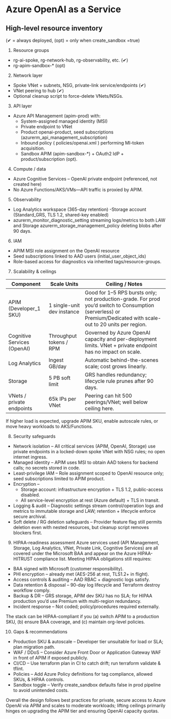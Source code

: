 # Azure OpenAI as a Service

## High-level resource inventory
(✔ = always deployed, (opt) = only when create_sandbox =true)

1. Resource groups
- rg-ai-spoke, rg-network-hub, rg-observability, etc. (✔)
- rg-apim-sandbox-* (opt)

2. Network layer
- Spoke VNet + subnets, NSG, private-link service/endpoints (✔)
- VNet peering to hub (✔)
- Optional cleanup script to force-delete VNets/NSGs.

3. API layer
- Azure API Management (apim-prod) with:
  - System-assigned managed identity (MSI)
  - Private endpoint to VNet
  - Product openai-product, seed subscriptions (azurerm_api_management_subscription)
  - Inbound policy (
policies/openai.xml
) performing MI-token acquisition.
  - Sandbox APIM (apim-sandbox-*) + OAuth2 IdP + product/subscription (opt).

4. Compute / data
- Azure Cognitive Services – OpenAI private endpoint (referenced, not created here)
- No Azure Functions/AKS/VMs—API traffic is proxied by APIM.

5. Observability
- Log Analytics workspace (365-day retention)
-Storage account (Standard_GRS, TLS 1.2, shared-key enabled)
- azurerm_monitor_diagnostic_setting streaming logs/metrics to both LAW and Storage
azurerm_storage_management_policy deleting blobs after 90 days.

6. IAM
- APIM MSI role assignment on the OpenAI resource
- Seed subscriptions linked to AAD users (initial_user_object_ids)
- Role-based access for diagnostics via inherited tags/resource-groups.

7. Scalability & ceilings

| Component	| Scale Units	| Ceiling / Notes |
| --- | --- | --- |
| APIM (Developer_1 SKU) | 1 single-unit dev instance | Good for 1–5 RPS bursts only; not production-grade. For prod you’d switch to Consumption (serverless) or Premium/Dedicated with scale-out to 20 units per region. |
| Cognitive Services (OpenAI) | Throughput tokens / RPM | Governed by Azure OpenAI capacity and per-deployment limits. VNet + private endpoint has no impact on scale. |
| Log Analytics | Ingest GB/day | Automatic behind-the-scenes scale; cost grows linearly. |
| Storage | 5 PB soft limit | GRS handles redundancy; lifecycle rule prunes after 90 days. |
| VNets / private endpoints | 65k IPs per VNet | Peering can hit 500 peerings/VNet; well below ceiling here. |

If higher load is expected, upgrade APIM SKU, enable autoscale rules, or move heavy workloads to AKS/Functions.

8. Security safeguards
- Network isolation – All critical services (APIM, OpenAI, Storage) use private endpoints in a locked-down spoke VNet with NSG rules; no open internet ingress.
- Managed identity – APIM uses MSI to obtain AAD tokens for backend calls; no secrets stored in code.
- Least-privilege IAM – Role assignment scoped to OpenAI resource only; seed subscriptions limited to APIM product.
- Encryption –
  - Storage account: infrastructure encryption + TLS 1.2, public-access disabled.
  - All service-level encryption at rest (Azure default) + TLS in transit.
- Logging & audit – Diagnostic settings stream control/operation logs and metrics to immutable storage and LAW; retention + lifecycle enforce secure archival.
- Soft delete / RG deletion safeguards – Provider feature flag still permits deletion even with nested resources, but cleanup script removes blockers first.

9. HIPAA-readiness assessment
Azure services used (API Management, Storage, Log Analytics, VNet, Private Link, Cognitive Services) are all covered under the Microsoft BAA and appear on the Azure HIPAA-HITRUST compliance list. Meeting HIPAA obligations still requires:

- BAA signed with Microsoft (customer responsibility).
- PHI encryption – already met (AES-256 at rest, TLS1.2+ in flight).
- Access controls & auditing – AAD RBAC + diagnostic logs satisfy.
- Data retention & disposal – 90-day log lifecycle and Terraform destroy workflow comply.
- Backup & DR – GRS storage, APIM dev SKU has no SLA; for HIPAA production you’d use Premium with multi-region redundancy.
- Incident response – Not coded; policy/procedures required externally.

The stack can be HIPAA-compliant if you (a) switch APIM to a production SKU, (b) ensure BAA coverage, and (c) maintain org-level policies.

10. Gaps & recommendations
- Production SKU & autoscale – Developer tier unsuitable for load or SLA; plan migration path.
- WAF / DDoS – Consider Azure Front Door or Application Gateway WAF in front of APIM if exposed publicly.
- CI/CD – Use terraform plan in CI to catch drift; run terraform validate & tflint.
- Policies – Add Azure Policy definitions for tag compliance, allowed SKUs, & HIPAA controls.
- Sandbox toggle – Verify create_sandbox defaults false in prod pipeline to avoid unintended costs.

Overall the design follows best practices for private, secure access to Azure OpenAI via APIM and scales to moderate workloads; lifting ceilings primarily hinges on upgrading the APIM tier and ensuring OpenAI capacity quotas.
